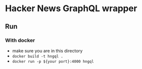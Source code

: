 # Hacker News GraphQL wrapper

## Run

### With docker

- make sure you are in this directory
- `docker build -t hngql .`
- `docker run -p ${your port}:4000 hngql`